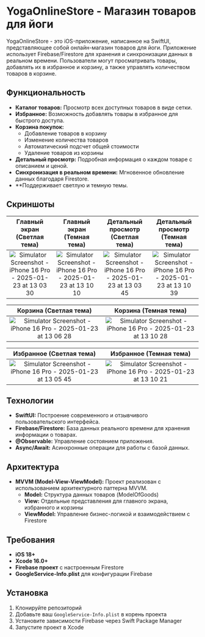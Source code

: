 # YogaOnlineStore - Магазин товаров для йоги

YogaOnlineStore - это iOS-приложение, написанное на SwiftUI, представляющее собой онлайн-магазин товаров для йоги. Приложение использует Firebase/Firestore для хранения и синхронизации данных в реальном времени. Пользователи могут просматривать товары, добавлять их в избранное и корзину, а также управлять количеством товаров в корзине.

## Функциональность

- **Каталог товаров:** Просмотр всех доступных товаров в виде сетки.
- **Избранное:** Возможность добавлять товары в избранное для быстрого доступа.
- **Корзина покупок:** 
  - Добавление товаров в корзину
  - Изменение количества товаров
  - Автоматический подсчет общей стоимости
  - Удаление товаров из корзины
- **Детальный просмотр:** Подробная информация о каждом товаре с описанием и ценой.
- **Синхронизация в реальном времени:** Мгновенное обновление данных благодаря Firestore.
- **Поддерживает светлую и темную темы.

  
## Скриншоты
| Главный экран (Светлая тема) | Главный экран (Темная тема) | Детальный просмотр (Светлая тема) | Детальный просмотр (Темная тема) |
| :---------: | :---------: | :---------: | :---------: |
|![Simulator Screenshot - iPhone 16 Pro - 2025-01-23 at 13 03 30](https://github.com/user-attachments/assets/c70d0416-6de1-406e-81d4-a5018028b407)|![Simulator Screenshot - iPhone 16 Pro - 2025-01-23 at 13 10 10](https://github.com/user-attachments/assets/6ac4e11d-aa9c-4fca-8fba-59e5fb882b16)|![Simulator Screenshot - iPhone 16 Pro - 2025-01-23 at 13 03 45](https://github.com/user-attachments/assets/d59d5a49-dc96-4b36-87ff-56d694729717)|![Simulator Screenshot - iPhone 16 Pro - 2025-01-23 at 13 10 39](https://github.com/user-attachments/assets/dd958cad-dfc8-4390-a4c5-2276032df20f)|




| Корзина (Светлая тема) | Корзина (Темная тема) |
| :---------: | :---------: |
|![Simulator Screenshot - iPhone 16 Pro - 2025-01-23 at 13 06 28](https://github.com/user-attachments/assets/ca98fe7d-77d7-4379-a952-205243e5ff0e)|![Simulator Screenshot - iPhone 16 Pro - 2025-01-23 at 13 10 28](https://github.com/user-attachments/assets/77e09177-b1fd-4c15-bfa8-f06bfb37642b)|

| Избранное (Светлая тема) | Избранное (Темная тема) |
| :---------: | :---------: |
|![Simulator Screenshot - iPhone 16 Pro - 2025-01-23 at 13 05 45](https://github.com/user-attachments/assets/23c59efc-c063-4693-ac88-4e85f512f978)|![Simulator Screenshot - iPhone 16 Pro - 2025-01-23 at 13 10 21](https://github.com/user-attachments/assets/f5105089-79eb-4aa7-a4b0-82dc96177929)|


## Технологии

- **SwiftUI:** Построение современного и отзывчивого пользовательского интерфейса.
- **Firebase/Firestore:** База данных реального времени для хранения информации о товарах.
- **@Observable:** Управление состоянием приложения.
- **Async/Await:** Асинхронные операции для работы с базой данных.

## Архитектура

- **MVVM (Model-View-ViewModel):** Проект реализован с использованием архитектурного паттерна MVVM.
  - **Model:** Структура данных товаров (ModelOfGoods)
  - **View:** Отдельные представления для главного экрана, избранного и корзины
  - **ViewModel:** Управление бизнес-логикой и взаимодействием с Firestore

## Требования

- **iOS 18+**
- **Xcode 16.0+**
- **Firebase проект** с настроенным Firestore
- **GoogleService-Info.plist** для конфигурации Firebase

## Установка

1. Клонируйте репозиторий
2. Добавьте ваш `GoogleService-Info.plist` в корень проекта
3. Установите зависимости Firebase через Swift Package Manager
4. Запустите проект в Xcode


